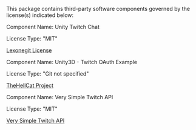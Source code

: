 This package contains third-party software components governed by the license(s) indicated below:

Component Name: Unity Twitch Chat

License Type: "MIT"

[Lexonegit License](https://github.com/lexonegit/Unity-Twitch-Chat/blob/main/LICENSE)

Component Name: Unity3D - Twitch OAuth Example

License Type: "Git not specified"

[TheHellCat Project](https://github.com/TheHellcat/Unity-Twitch-OAuth-Example/)

Component Name: Very Simple Twitch API

License Type: "MIT"

[Very Simple Twitch API](https://github.com/RothioTome/very-simple-twitch-api/)
